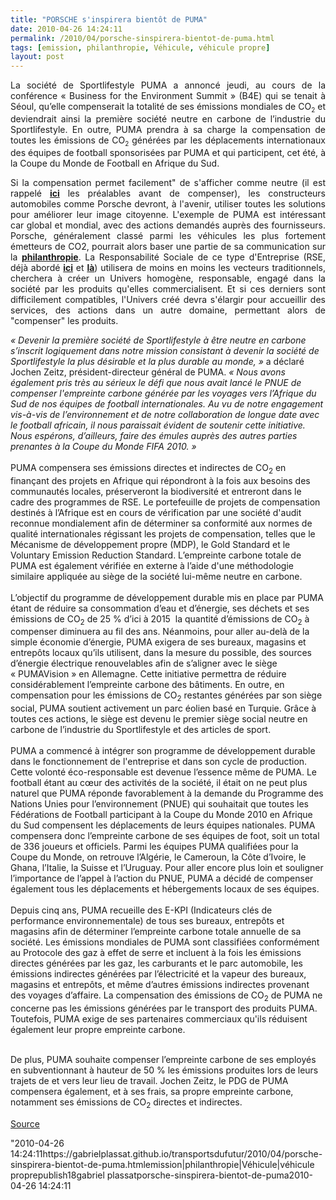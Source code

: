 ```yaml
---
title: "PORSCHE s'inspirera bientôt de PUMA"
date: 2010-04-26 14:24:11
permalink: /2010/04/porsche-sinspirera-bientot-de-puma.html
tags: [emission, philanthropie, Véhicule, véhicule propre]
layout: post
---
```


<p style="text-align: justify">La société de Sportlifestyle PUMA a annoncé jeudi, au cours de la conférence « Business for the Environment Summit » (B4E) qui se tenait à Séoul, qu’elle compenserait la totalité de ses émissions mondiales de CO<sub><font size="1">2</font></sub> et deviendrait ainsi la première société neutre en carbone de l’industrie du Sportlifestyle. En outre, PUMA prendra à sa charge la compensation de toutes les émissions de CO<sub><font size="1">2</font></sub> générées par les déplacements internationaux des équipes de football sponsorisées par PUMA et qui participent, cet été, à la Coupe du Monde de Football en Afrique du Sud. </p> <p style="text-align: justify">Si la compensation permet facilement" de s'afficher comme neutre (il est rappelé <strong><a href=""http://www.compensationco2.fr/servlet/KBaseShow?sort=-1&cid=21238&m=3&catid=21252"" target=""_blank"">ici</a></strong> les préalables avant de compenser), les constructeurs automobiles comme Porsche devront, à l'avenir, utiliser toutes les solutions pour améliorer leur image citoyenne. L'exemple de PUMA est intéressant car global et mondial, avec des actions demandés auprès des fournisseurs. Porsche, généralement classé parmi les véhicules les plus fortement émetteurs de CO2, pourrait alors baser une partie de sa communication sur la <strong><a href="https://gabrielplassat.github.io/transportsdufutur/philanthropie/"" target=""_blank"">philanthropie</a></strong>. La Responsabilité Sociale de ce type d'Entreprise (RSE, déjà abordé <strong><a href="https://gabrielplassat.github.io/transportsdufutur/2010/02/is-it-business-or-philanthropy-.html"" target=""_blank"">ici</a></strong> et <strong><a href="https://gabrielplassat.github.io/transportsdufutur/2010/04/la-puissance-sous-estimee-du-consommateur.html"" target=""_blank"">là</a></strong>) utilisera de moins en moins les vecteurs traditionnels, cherchera à créer un Univers homogène, responsable, engagé dans la société par les produits qu'elles commercialisent. Et si ces derniers sont difficilement compatibles, l'Univers créé devra s'élargir pour accueillir des services, des actions dans un autre domaine, permettant alors de "compenser" les produits.</p> <p style=""text-align: justify""> </p>  <!--more-->  <div style=""text-align: justify""><em>« Devenir la première société de Sportlifestyle à être neutre en carbone s’inscrit logiquement dans notre mission consistant à devenir la société de Sportlifestyle la plus désirable et la plus durable au monde, »</em> a déclaré Jochen Zeitz, président-directeur général de PUMA. <em>« Nous avons également pris très au sérieux le défi que nous avait lancé le PNUE de compenser l'empreinte carbone générée par les voyages vers l’Afrique du Sud de nos équipes de football internationales. Au vu de notre engagement vis-à-vis de l’environnement et de notre collaboration de longue date avec le football africain, il nous paraissait évident de soutenir cette initiative. Nous espérons, d’ailleurs, faire des émules auprès des autres parties prenantes à la Coupe du Monde FIFA 2010. »</em></div> <div style=""text-align: justify""> </div> <div style=""text-align: justify"">PUMA compensera ses émissions directes et indirectes de CO<sub><font size=""1"">2</font></sub> en finançant des projets en Afrique qui répondront à la fois aux besoins des communautés locales, préserveront la biodiversité et entreront dans le cadre des programmes de RSE. Le portefeuille de projets de compensation destinés à l’Afrique est en cours de vérification par une société d'audit reconnue mondialement afin de déterminer sa conformité aux normes de qualité internationales régissant les projets de compensation, telles que le Mécanisme de développement propre (MDP), le Gold Standard et le Voluntary Emission Reduction Standard. L’empreinte carbone totale de PUMA est également vérifiée en externe à l’aide d'une méthodologie similaire appliquée au siège de la société lui-même neutre en carbone<font size=""2"">.</font></div> <div style=""text-align: justify""><br />L’objectif du programme de développement durable mis en place par PUMA étant de réduire sa consommation d’eau et d’énergie, ses déchets et ses émissions de CO<sub><font size=""1"">2</font></sub> de 25 % d’ici à 2015  la quantité d’émissions de CO<sub><font size=""1"">2</font></sub> à compenser diminuera au fil des ans. Néanmoins, pour aller au-delà de la simple économie d’énergie, PUMA exigera de ses bureaux, magasins et entrepôts locaux qu’ils utilisent, dans la mesure du possible, des sources d’énergie électrique renouvelables afin de s’aligner avec le siège « PUMAVision » en Allemagne. Cette initiative permettra de réduire considérablement l’empreinte carbone des bâtiments. En outre, en compensation pour les émissions de CO<sub><font size=""1"">2</font></sub> restantes générées par son siège social, PUMA soutient activement un parc éolien basé en Turquie. Grâce à toutes ces actions, le siège est devenu le premier siège social neutre en carbone de l’industrie du Sportlifestyle et des articles de sport. </div> <div style=""text-align: justify""> </div> <div style=""text-align: justify"">PUMA a commencé à intégrer son programme de développement durable dans le fonctionnement de l'entreprise et dans son cycle de production. Cette volonté éco-responsable est devenue l’essence même de PUMA. Le football étant au cœur des activités de la société, il était on ne peut plus naturel que PUMA réponde favorablement à la demande du Programme des Nations Unies pour l’environnement (PNUE) qui souhaitait que toutes les Fédérations de Football participant à la Coupe du Monde 2010 en Afrique du Sud compensent les déplacements de leurs équipes nationales. PUMA compensera donc l’empreinte carbone de ses équipes de foot, soit un total de 336 joueurs et officiels. Parmi les équipes PUMA qualifiées pour la Coupe du Monde, on retrouve l’Algérie, le Cameroun, la Côte d’Ivoire, le Ghana, l’Italie, la Suisse et l’Uruguay. Pour aller encore plus loin et souligner l’importance de l’appel à l’action du PNUE, PUMA a décidé de compenser également tous les déplacements et hébergements locaux de ses équipes. </div> <div style=""text-align: justify""> </div> <div style=""text-align: justify"">Depuis cinq ans, PUMA recueille des E-KPI (Indicateurs clés de performance environnementale) de tous ses bureaux, entrepôts et magasins afin de déterminer l’empreinte carbone totale annuelle de sa société. Les émissions mondiales de PUMA sont classifiées conformément au Protocole des gaz à effet de serre et incluent à la fois les émissions directes générées par les gaz, les carburants et le parc automobile, les émissions indirectes générées par l’électricité et la vapeur des bureaux, magasins et entrepôts, et même d’autres émissions indirectes provenant des voyages d’affaire. La compensation des émissions de CO<sub><font size=""1"">2</font></sub> de PUMA ne concerne pas les émissions générées par le transport des produits PUMA. Toutefois, PUMA exige de ses partenaires commerciaux qu'ils réduisent également leur propre empreinte carbone. </div> <div style=""text-align: justify""> </div> <p style=""text-align: justify"">De plus, PUMA souhaite compenser l’empreinte carbone de ses employés en subventionnant à hauteur de 50 % les émissions produites lors de leurs trajets de et vers leur lieu de travail. Jochen Zeitz, le PDG de PUMA compensera également, et à ses frais, sa propre empreinte carbone, notamment ses émissions de CO<sub><font size=""1"">2</font></sub> directes et indirectes. </p> <p><a href=""http://www.ppr.com/front__sectionId-213_PubliId-9026_Filter-_Changelang-fr.html"" target=""_blank""><font color=""#3169b5"">Source</font></a></p>"2010-04-26 14:24:11https://gabrielplassat.github.io/transportsdufutur/2010/04/porsche-sinspirera-bientot-de-puma.htmlemission|philanthropie|Véhicule|véhicule proprepublish18gabriel plassatporsche-sinspirera-bientot-de-puma2010-04-26 14:24:11

